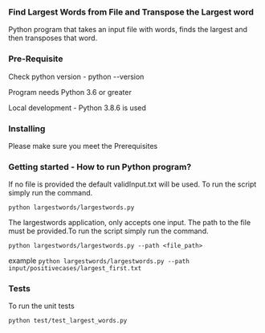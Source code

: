 ### Find Largest Words from File and Transpose the Largest word

Python program that takes an input file with words, finds the largest and then transposes that word.


### Pre-Requisite

Check python version - python --version

Program needs Python 3.6 or greater

Local development - Python 3.8.6 is used 

### Installing

Please make sure you meet the Prerequisites

### Getting started - How to run Python program?


If no file is provided the default validInput.txt will be used. To run the script simply run the command.

`python largestwords/largestwords.py`

The largestwords application, only accepts one input. The path to the file must be provided.To run the script simply run the command.

`python largestwords/largestwords.py --path <file_path>`

example
`python largestwords/largestwords.py --path input/positivecases/largest_first.txt `

### Tests

To run the unit tests

`python test/test_largest_words.py`